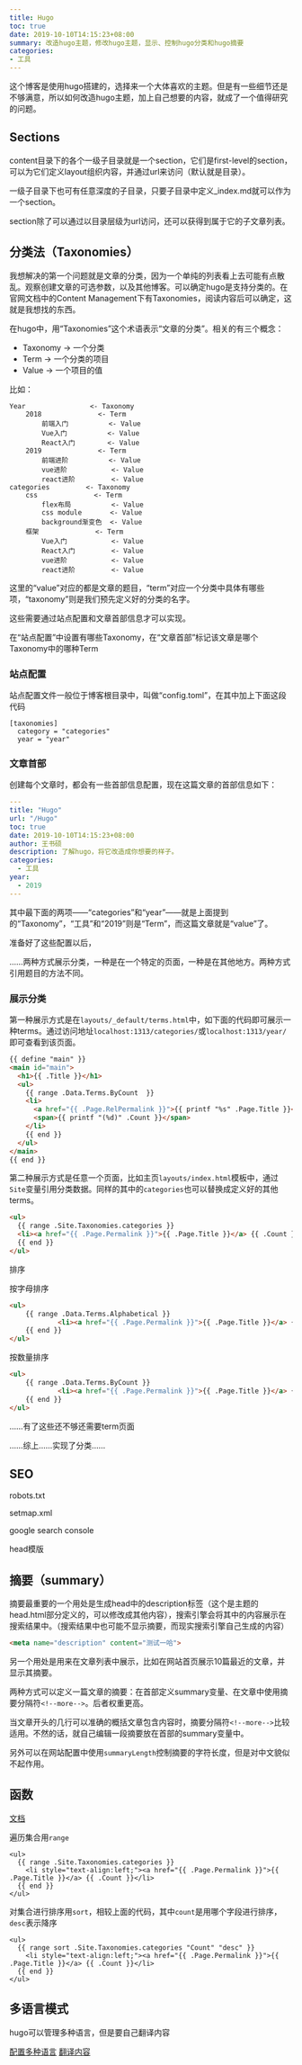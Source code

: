 ```yaml
---
title: Hugo
toc: true
date: 2019-10-10T14:15:23+08:00
summary: 改造hugo主题，修改hugo主题，显示、控制hugo分类和hugo摘要
categories:
- 工具
---
```


这个博客是使用hugo搭建的，选择来一个大体喜欢的主题。但是有一些细节还是不够满意，所以如何改造hugo主题，加上自己想要的内容，就成了一个值得研究的问题。

## Sections

content目录下的各个一级子目录就是一个section，它们是first-level的section，可以为它们定义layout组织内容，并通过url来访问（默认就是目录）。

一级子目录下也可有任意深度的子目录，只要子目录中定义_index.md就可以作为一个section。

section除了可以通过以目录层级为url访问，还可以获得到属于它的子文章列表。

## 分类法（Taxonomies）

我想解决的第一个问题就是文章的分类，因为一个单纯的列表看上去可能有点散乱。观察创建文章的可选参数，以及其他博客。可以确定hugo是支持分类的。在官网文档中的Content Management下有Taxonomies，阅读内容后可以确定，这就是我想找的东西。

在hugo中，用“Taxonomies”这个术语表示“文章的分类”。相关的有三个概念：
- Taxonomy -> 一个分类
- Term -> 一个分类的项目
- Value -> 一个项目的值

比如：
```
Year                <- Taxonomy
    2018              <- Term
        前端入门          <- Value
        Vue入门          <- Value
        React入门        <- Value
    2019              <- Term
        前端进阶          <- Value
        vue进阶           <- Value
        react进阶         <- Value
categories         <- Taxonomy
    css              <- Term
        flex布局          <- Value
        css module       <- Value
        background渐变色  <- Value
    框架              <- Term
        Vue入门           <- Value
        React入门         <- Value
        vue进阶           <- Value
        react进阶         <- Value
```

这里的“value”对应的都是文章的题目，“term”对应一个分类中具体有哪些项，“taxonomy”则是我们预先定义好的分类的名字。

这些需要通过站点配置和文章首部信息才可以实现。

在“站点配置”中设置有哪些Taxonomy，在“文章首部”标记该文章是哪个Taxonomy中的哪种Term

### 站点配置

站点配置文件一般位于博客根目录中，叫做“config.toml”，在其中加上下面这段代码

```
[taxonomies]
  category = "categories"
  year = "year"
```

### 文章首部

创建每个文章时，都会有一些首部信息配置，现在这篇文章的首部信息如下：

```yml
---
title: "Hugo"
url: "/Hugo"
toc: true
date: 2019-10-10T14:15:23+08:00
author: 王书硕
description: 了解hugo，将它改造成你想要的样子。
categories:
  - 工具
year:
  - 2019
---
```

其中最下面的两项——“categories”和“year”——就是上面提到的“Taxonomy”，“工具”和“2019”则是“Term”，而这篇文章就是“value”了。

准备好了这些配置以后，

……两种方式展示分类，一种是在一个特定的页面，一种是在其他地方。两种方式引用题目的方法不同。

### 展示分类

第一种展示方式是在`layouts/_default/terms.html`中，如下面的代码即可展示一种terms。通过访问地址`localhost:1313/categories/`或`localhost:1313/year/`即可查看到该页面。

```html
{{ define "main" }}
<main id="main">
  <h1>{{ .Title }}</h1>
  <ul>
    {{ range .Data.Terms.ByCount  }}
    <li>
      <a href="{{ .Page.RelPermalink }}">{{ printf "%s" .Page.Title }}</a>
      <span>{{ printf "(%d)" .Count }}</span>
    </li>
    {{ end }}
  </ul>
</main>
{{ end }}
```

第二种展示方式是任意一个页面，比如主页`layouts/index.html`模板中，通过`Site`变量引用分类数据。同样的其中的`categories`也可以替换成定义好的其他terms。

```html
<ul>
  {{ range .Site.Taxonomies.categories }}
  <li><a href="{{ .Page.Permalink }}">{{ .Page.Title }}</a> {{ .Count }}</li>
  {{ end }}
</ul>
```

排序

按字母排序
```html
<ul>
    {{ range .Data.Terms.Alphabetical }}
            <li><a href="{{ .Page.Permalink }}">{{ .Page.Title }}</a> {{ .Count }}</li>
    {{ end }}
</ul>
```

按数量排序
```html
<ul>
    {{ range .Data.Terms.ByCount }}
            <li><a href="{{ .Page.Permalink }}">{{ .Page.Title }}</a> {{ .Count }}</li>
    {{ end }}
</ul>
```


……有了这些还不够还需要term页面

……综上……实现了分类……

## SEO

robots.txt

setmap.xml

google search console

head模版

## 摘要（summary）

摘要最重要的一个用处是生成head中的description标签（这个是主题的head.html部分定义的，可以修改成其他内容），搜索引擎会将其中的内容展示在搜索结果中。（搜索结果中也可能不显示摘要，而现实搜索引擎自己生成的内容）

```html
<meta name="description" content="测试一哈">
```

另一个用处是用来在文章列表中展示，比如在网站首页展示10篇最近的文章，并显示其摘要。

两种方式可以定义一篇文章的摘要：在首部定义summary变量、在文章中使用摘要分隔符<code>&lt;!--more--&gt;</code>。后者权重更高。

当文章开头的几行可以准确的概括文章包含内容时，摘要分隔符<code>&lt;!--more--&gt;</code>比较适用。不然的话，就自己编辑一段摘要放在首部的summary变量中。

另外可以在网站配置中使用`summaryLength`控制摘要的字符长度，但是对中文貌似不起作用。

## 函数

[文档](https://gohugo.io/functions/)

遍历集合用`range`

```
<ul>
  {{ range .Site.Taxonomies.categories }}
    <li style="text-align:left;"><a href="{{ .Page.Permalink }}">{{ .Page.Title }}</a> {{ .Count }}</li>
  {{ end }}
</ul>
```

对集合进行排序用`sort`，相较上面的代码，其中`count`是用哪个字段进行排序，`desc`表示降序

```
<ul>
  {{ range sort .Site.Taxonomies.categories "Count" "desc" }}
    <li style="text-align:left;"><a href="{{ .Page.Permalink }}">{{ .Page.Title }}</a> {{ .Count }}</li>
  {{ end }}
</ul>
```

## 多语言模式

hugo可以管理多种语言，但是要自己翻译内容

[配置多种语言](https://gohugo.io/content-management/multilingual/)
[翻译内容](https://regisphilibert.com/blog/2018/08/hugo-multilingual-part-1-managing-content-translation/)


